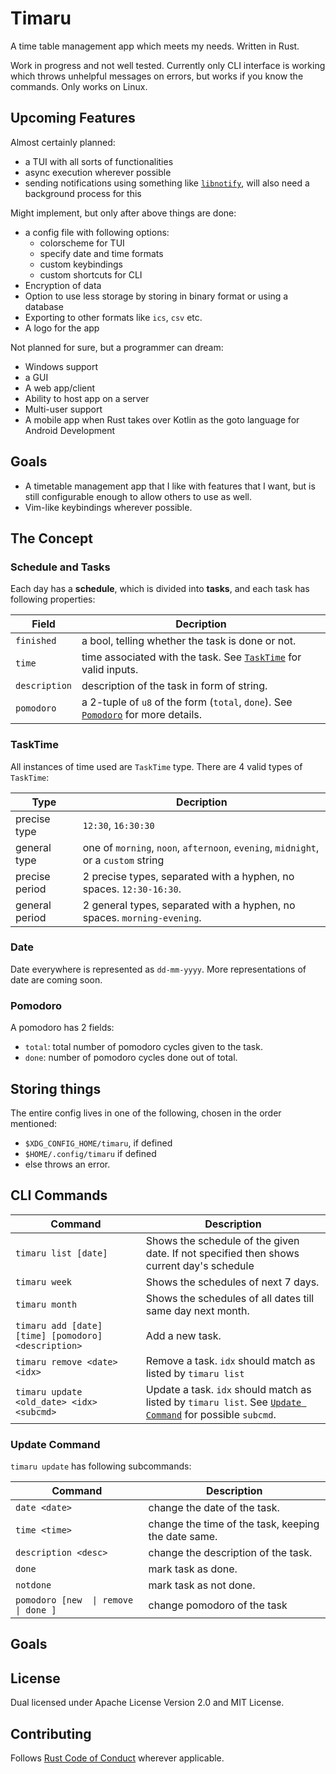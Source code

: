 # Timaru

A time table management app which meets my needs. Written in Rust.

Work in progress and not well tested. Currently only CLI interface is working which throws unhelpful messages on errors, but works if you know the commands. Only works on Linux.

## Upcoming Features

Almost certainly planned:
- a TUI with all sorts of functionalities
- async execution wherever possible
- sending notifications using something like [`libnotify`]( https://gitlab.gnome.org/GNOME/libnotify ), will also need a background process for this

Might implement, but only after above things are done:
- a config file with following options:
	- colorscheme for TUI
	- specify date and time formats
	- custom keybindings
	- custom shortcuts for CLI
- Encryption of data
- Option to use less storage by storing in binary format or using a database
- Exporting to other formats like `ics`, `csv` etc.
- A logo for the app

Not planned for sure, but a programmer can dream:
- Windows support
- a GUI
- A web app/client
- Ability to host app on a server
- Multi-user support
- A mobile app when Rust takes over Kotlin as the goto language for Android Development

## Goals
- A timetable management app that I like with features that I want, but is still configurable enough to allow others to use as well.
- Vim-like keybindings wherever possible.

## The Concept

### Schedule and Tasks

Each day has a **schedule**, which is divided into **tasks**, and each task has following properties:

| Field         | Decription                                                                                     |
| ------------- | ---------------------------------------------------------------------------------------------- |
| `finished`    | a bool, telling whether the task is done or not.                                               |
| `time`        | time associated with the task. See [`TaskTime`](#TaskTime) for valid inputs.                   |
| `description` | description of the task in form of string.                                                     |
| `pomodoro`    | a 2-tuple of `u8` of the form (`total`, `done`). See [`Pomodoro`](#Pomodoro) for more details. |

### TaskTime

All instances of time used are `TaskTime` type. There are 4 valid types of `TaskTime`:

| Type           | Decription                                                                         |
| -------------- | ---------------------------------------------------------------------------------- |
| precise type   | `12:30`, `16:30:30`                                                                |
| general type   | one of `morning`, `noon`, `afternoon`, `evening`, `midnight`, or a `custom` string |
| precise period | 2 precise types, separated with a hyphen, no spaces. `12:30-16:30`.                |
| general period | 2 general types, separated with a hyphen, no spaces. `morning-evening`.            |

### Date

Date everywhere is represented as `dd-mm-yyyy`. More representations of date are coming soon.

### Pomodoro

A pomodoro has 2 fields:
- `total`: total number of pomodoro cycles given to the task.
- `done`: number of pomodoro cycles done out of total.

## Storing things

The entire config lives in one of the following, chosen in the order mentioned:
- `$XDG_CONFIG_HOME/timaru`, if defined
- `$HOME/.config/timaru` if defined
- else throws an error.

## CLI Commands

| Command                                             | Description                                                                                                                  |
| --------------------------------------------------- | ---------------------------------------------------------------------------------------------------------------------------- |
| `timaru list [date]`                                | Shows the schedule of the given date. If not specified then shows current day's schedule                                     |
| `timaru week`                                       | Shows the schedules of next 7 days.                                                                                          |
| `timaru month`                                      | Shows the schedules of all dates till same day next month.                                                                   |
| `timaru add [date] [time] [pomodoro] <description>` | Add a new task.                                                                                                              |
| `timaru remove <date> <idx>`                        | Remove a task. `idx` should match as listed by `timaru list`                                                                 |
| `timaru update <old_date> <idx> <subcmd>`           | Update a task. `idx` should match as listed by `timaru list`. See [`Update Command`](#Update-Command) for possible `subcmd`. |

### Update Command

`timaru update` has following subcommands:

| Command                                                               | Description                                          |
| --------------------------------------------------------------------- | ---------------------------------------------------- |
| `date <date>`                                                         | change the date of the task.                         |
| `time <time>`                                                         | change the time of the task, keeping the date same.  |
| `description <desc>`                                                  | change the description of the task.                  |
| `done`                                                                | mark task as done.                                   |
| `notdone`                                                             | mark task as not done.                               |
| <code>pomodoro [new <total> &#124; remove &#124; done <done>]</code>  | change pomodoro of the task                          |

## Goals

## License

Dual licensed under Apache License Version 2.0 and MIT License.

## Contributing

Follows [Rust Code of Conduct]( https://www.rust-lang.org/policies/code-of-conduct ) wherever applicable.
